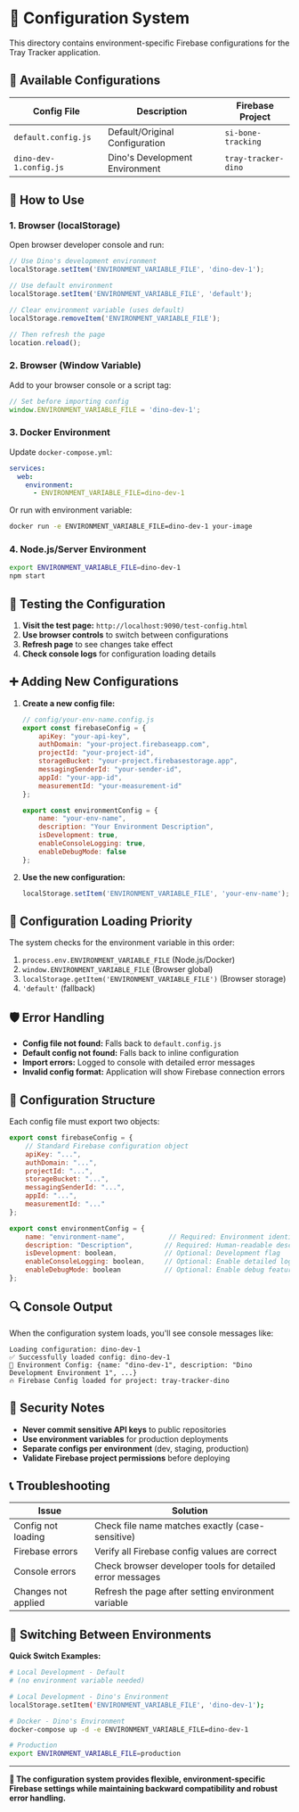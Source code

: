 # 🔧 Configuration System

This directory contains environment-specific Firebase configurations for the Tray Tracker application.

## 📁 Available Configurations

| Config File | Description | Firebase Project |
|-------------|-------------|------------------|
| `default.config.js` | Default/Original Configuration | `si-bone-tracking` |
| `dino-dev-1.config.js` | Dino's Development Environment | `tray-tracker-dino` |

## 🚀 How to Use

### 1. **Browser (localStorage)**
Open browser developer console and run:
```javascript
// Use Dino's development environment
localStorage.setItem('ENVIRONMENT_VARIABLE_FILE', 'dino-dev-1');

// Use default environment
localStorage.setItem('ENVIRONMENT_VARIABLE_FILE', 'default');

// Clear environment variable (uses default)
localStorage.removeItem('ENVIRONMENT_VARIABLE_FILE');

// Then refresh the page
location.reload();
```

### 2. **Browser (Window Variable)**
Add to your browser console or a script tag:
```javascript
// Set before importing config
window.ENVIRONMENT_VARIABLE_FILE = 'dino-dev-1';
```

### 3. **Docker Environment**
Update `docker-compose.yml`:
```yaml
services:
  web:
    environment:
      - ENVIRONMENT_VARIABLE_FILE=dino-dev-1
```

Or run with environment variable:
```bash
docker run -e ENVIRONMENT_VARIABLE_FILE=dino-dev-1 your-image
```

### 4. **Node.js/Server Environment**
```bash
export ENVIRONMENT_VARIABLE_FILE=dino-dev-1
npm start
```

## 🧪 Testing the Configuration

1. **Visit the test page:** `http://localhost:9090/test-config.html`
2. **Use browser controls** to switch between configurations
3. **Refresh page** to see changes take effect
4. **Check console logs** for configuration loading details

## ➕ Adding New Configurations

1. **Create a new config file:**
   ```javascript
   // config/your-env-name.config.js
   export const firebaseConfig = {
       apiKey: "your-api-key",
       authDomain: "your-project.firebaseapp.com",
       projectId: "your-project-id",
       storageBucket: "your-project.firebasestorage.app",
       messagingSenderId: "your-sender-id",
       appId: "your-app-id",
       measurementId: "your-measurement-id"
   };

   export const environmentConfig = {
       name: "your-env-name",
       description: "Your Environment Description",
       isDevelopment: true,
       enableConsoleLogging: true,
       enableDebugMode: false
   };
   ```

2. **Use the new configuration:**
   ```javascript
   localStorage.setItem('ENVIRONMENT_VARIABLE_FILE', 'your-env-name');
   ```

## 🔄 Configuration Loading Priority

The system checks for the environment variable in this order:

1. `process.env.ENVIRONMENT_VARIABLE_FILE` (Node.js/Docker)
2. `window.ENVIRONMENT_VARIABLE_FILE` (Browser global)
3. `localStorage.getItem('ENVIRONMENT_VARIABLE_FILE')` (Browser storage)
4. `'default'` (fallback)

## 🛡️ Error Handling

- **Config file not found:** Falls back to `default.config.js`
- **Default config not found:** Falls back to inline configuration
- **Import errors:** Logged to console with detailed error messages
- **Invalid config format:** Application will show Firebase connection errors

## 📝 Configuration Structure

Each config file must export two objects:

```javascript
export const firebaseConfig = {
    // Standard Firebase configuration object
    apiKey: "...",
    authDomain: "...",
    projectId: "...",
    storageBucket: "...",
    messagingSenderId: "...",
    appId: "...",
    measurementId: "..."
};

export const environmentConfig = {
    name: "environment-name",           // Required: Environment identifier
    description: "Description",        // Required: Human-readable description
    isDevelopment: boolean,            // Optional: Development flag
    enableConsoleLogging: boolean,     // Optional: Enable detailed logging
    enableDebugMode: boolean           // Optional: Enable debug features
};
```

## 🔍 Console Output

When the configuration system loads, you'll see console messages like:

```
Loading configuration: dino-dev-1
✅ Successfully loaded config: dino-dev-1
🔧 Environment Config: {name: "dino-dev-1", description: "Dino Development Environment 1", ...}
🔥 Firebase Config loaded for project: tray-tracker-dino
```

## 🚨 Security Notes

- **Never commit sensitive API keys** to public repositories
- **Use environment variables** for production deployments
- **Separate configs per environment** (dev, staging, production)
- **Validate Firebase project permissions** before deploying

## 📞 Troubleshooting

| Issue | Solution |
|-------|----------|
| Config not loading | Check file name matches exactly (case-sensitive) |
| Firebase errors | Verify all Firebase config values are correct |
| Console errors | Check browser developer tools for detailed error messages |
| Changes not applied | Refresh the page after setting environment variable |

## 🔄 Switching Between Environments

**Quick Switch Examples:**

```bash
# Local Development - Default
# (no environment variable needed)

# Local Development - Dino's Environment  
localStorage.setItem('ENVIRONMENT_VARIABLE_FILE', 'dino-dev-1');

# Docker - Dino's Environment
docker-compose up -d -e ENVIRONMENT_VARIABLE_FILE=dino-dev-1

# Production
export ENVIRONMENT_VARIABLE_FILE=production
```

---

**🎯 The configuration system provides flexible, environment-specific Firebase settings while maintaining backward compatibility and robust error handling.**